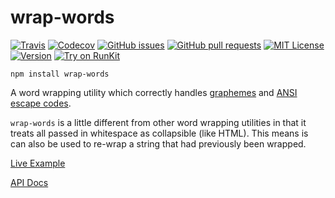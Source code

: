 # wrap-words

<!--
... http://shields.io
[![David](https://img.shields.io/david/__PROJECT_GH_USER__/__PROJECT_NAME__.svg)](__PROJECT_GH_URL__)
[![Node.js](https://img.shields.io/node/v/__PROJECT_NAME__.svg)](https://www.npmjs.org/package/__PROJECT_NAME__)
-->

[![Travis](https://img.shields.io/travis/chrisjshull/wrap-words.svg)](https://travis-ci.org/chrisjshull/wrap-words)
[![Codecov](https://img.shields.io/codecov/c/github/chrisjshull/wrap-words.svg)](https://codecov.io/gh/chrisjshull/wrap-words)
[![GitHub issues](https://img.shields.io/github/issues/chrisjshull/wrap-words.svg)](https://github.com/chrisjshull/wrap-words/issues)
[![GitHub pull requests](https://img.shields.io/github/issues-pr/chrisjshull/wrap-words.svg)](https://github.com/chrisjshull/wrap-words/pulls)
[![MIT License](https://img.shields.io/npm/l/wrap-words.svg)](https://github.com/chrisjshull/wrap-words)
[![Version](https://img.shields.io/npm/v/wrap-words.svg?label=version)](https://www.npmjs.org/package/wrap-words)
[![Try on RunKit](https://badge.runkitcdn.com/wrap-words.svg)](https://npm.runkit.com/wrap-words)

`npm install wrap-words`

A word wrapping utility which correctly handles [graphemes](https://github.com/orling/grapheme-splitter) and [ANSI escape codes](https://github.com/chalk/chalk).

`wrap-words` is a little different from other word wrapping utilities in that it treats all passed in whitespace as collapsible (like HTML). This means is can also be used to re-wrap a string that had previously been wrapped.

[Live Example](https://chrisjshull.github.io/wrap-words/docs/)

[API Docs](docs/api/)
